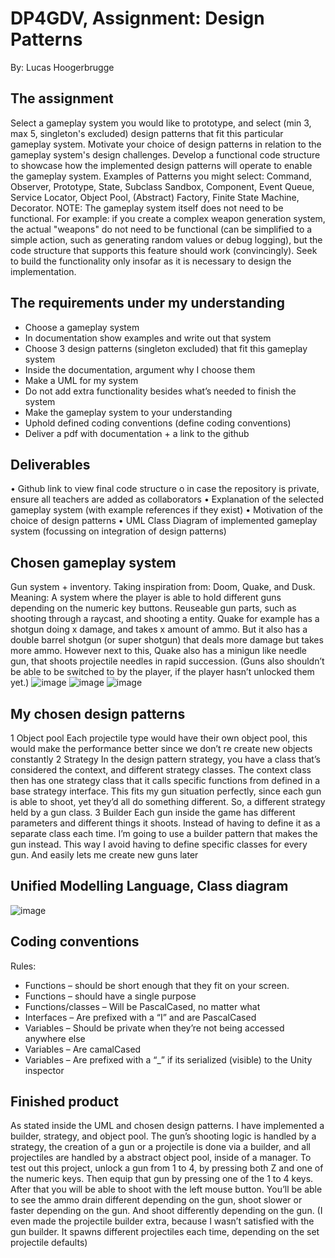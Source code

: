 # DP4GDV, Assignment: Design Patterns
By: Lucas Hoogerbrugge

## The assignment
Select a gameplay system you would like to prototype, and select (min 3, max 5, singleton's excluded) design patterns that fit this particular gameplay system. Motivate your choice of design patterns in relation to the gameplay system's design challenges. Develop a functional code structure to showcase how the implemented design patterns will operate to enable the gameplay system.
Examples of Patterns you might select: Command, Observer, Prototype, State, Subclass Sandbox, Component, Event Queue, Service Locator, Object Pool, (Abstract) Factory, Finite State Machine, Decorator.
NOTE: The gameplay system itself does not need to be functional. For example: if you create a complex weapon generation system, the actual "weapons" do not need to be functional (can be simplified to a simple action, such as generating random values or debug logging), but the code structure that supports this feature should work (convincingly). Seek to build the functionality only insofar as it is necessary to design the implementation. 

## The requirements under my understanding
-	Choose a gameplay system
-	In documentation show examples and write out that system
-	Choose 3 design patterns (singleton excluded) that fit this gameplay system
-	Inside the documentation, argument why I choose them
-	Make a UML for my system
-	Do not add extra functionality besides what’s needed to finish the system
-	Make the gameplay system to your understanding
-	Uphold defined coding conventions (define coding conventions)
-	Deliver a pdf with documentation + a link to the github

## Deliverables
•	Github link to view final code structure
o	in case the repository is private, ensure all teachers are added as collaborators
•	Explanation of the selected gameplay system (with example references if they exist)
•	Motivation of the choice of design patterns
•	UML Class Diagram of implemented gameplay system (focussing on integration of design patterns)
 
## Chosen gameplay system
Gun system + inventory. Taking inspiration from: Doom, Quake, and Dusk.
Meaning: A system where the player is able to hold different guns depending on the numeric key buttons. 
Reuseable gun parts, such as shooting through a raycast, and shooting a entity.
Quake for example has a shotgun doing x damage, and takes x amount of ammo. But it also has a double barrel shotgun (or super shotgun) that deals more damage but takes more ammo.
However next to this, Quake also has a minigun like needle gun, that shoots projectile needles in rapid succession.
(Guns also shouldn’t be able to be switched to by the player, if the player hasn’t unlocked them yet.)
![image](https://github.com/user-attachments/assets/1badcc6a-a851-4516-a383-594e46680ba5)
![image](https://github.com/user-attachments/assets/d6819fc0-6bff-4b73-b748-50d348eadfe5)
![image](https://github.com/user-attachments/assets/03f3d86a-b232-4739-b99e-58a8f3e08f80)
 
## My chosen design patterns
1 Object pool
Each projectile type would have their own object pool, this would make the performance better since we don’t re create new objects constantly
2 Strategy
In the design pattern strategy, you have a class that’s considered the context, and different strategy classes. The context class then has one strategy class that it calls specific functions from defined in a base strategy interface.
This fits my gun situation perfectly, since each gun is able to shoot, yet they’d all do something different. So, a different strategy held by a gun class.
3 Builder
Each gun inside the game has different parameters and different things it shoots. Instead of having to define it as a separate class each time. I’m going to use a builder pattern that makes the gun instead. This way I avoid having to define specific classes for every gun. And easily lets me create new guns later

## Unified Modelling Language, Class diagram
![image](https://github.com/user-attachments/assets/c5e7c677-a8ae-4994-860a-f86048afd646)

## Coding conventions
Rules:
- Functions – should be short enough that they fit on your screen.
- Functions – should have a single purpose
- Functions/classes – Will be PascalCased, no matter what
- Interfaces – Are prefixed with a “I” and are PascalCased
- Variables – Should be private when they’re not being accessed anywhere else
- Variables – Are camalCased
- Variables – Are prefixed with a “_” if its serialized (visible) to the Unity inspector

## Finished product
As stated inside the UML and chosen design patterns. I have implemented a builder, strategy, and object pool. The gun’s shooting logic is handled by a strategy, the creation of a gun or a projectile is done via a builder, and all projectiles are handled by a abstract object pool, inside of a manager.
To test out this project, unlock a gun from 1 to 4, by pressing both Z and one of the numeric keys. Then equip that gun by pressing one of the 1 to 4 keys. After that you will be able to shoot with the left mouse button.
You’ll be able to see the ammo drain different depending on the gun, shoot slower or faster depending on the gun. And shoot differently depending on the gun.
(I even made the projectile builder extra, because I wasn’t satisfied with the gun builder. It spawns different projectiles each time, depending on the set projectile defaults)

